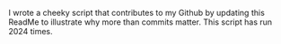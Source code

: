 I wrote a cheeky script that contributes to my Github by updating this ReadMe to illustrate why more than commits matter. This script has run 2024 times.